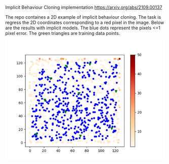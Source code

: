 Implicit Behaviour Cloning implementation https://arxiv.org/abs/2109.00137

The repo containes a 2D example of implicit behaviour cloning. The task is regress the 2D coordinates corresponding to a red pixel in the image. Below are the results with implicit models. The blue dots represent the pixels <=1 pixel error. The green triangles are training data points.

![image info](./images_for_readme/implicit_training.png)



